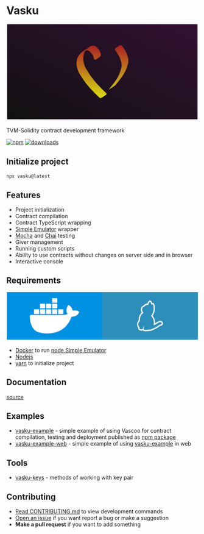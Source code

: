 # Vasku

![cover](docs/cover.svg)

TVM-Solidity contract development framework

[![npm](https://img.shields.io/npm/v/vasku?label=npm)](https://www.npmjs.com/package/vasku)
[![downloads](https://img.shields.io/npm/dt/vasku?label=downloads)](https://www.npmjs.com/package/vasku)

## Initialize project

```shell
npx vasku@latest
```

## Features 

* Project initialization
* Contract compilation
* Contract TypeScript wrapping
* [Simple Emulator](https://github.com/tonlabs/evernode-se) wrapper
* [Mocha](https://mochajs.org) and [Chai](https://www.chaijs.com) testing
* Giver management
* Running custom scripts
* Ability to use contracts without changes on server side and in browser
* Interactive console

## Requirements

![requirements](docs/requirements.svg)

* [Docker](https://www.docker.com) to run [node Simple Emulator](https://github.com/tonlabs/evernode-se)
* [Nodejs](https://nodejs.org)
* [yarn](https://yarnpkg.com) to initialize project

## Documentation

[source](https://github.com/savonarolagirolamo/vasku-docs)

## Examples

* [vasku-example](https://github.com/savonarolagirolamo/vasku-example) - simple example of using Vascoo for contract compilation, testing and deployment published as [npm package](https://www.npmjs.com/package/vasku-example)
* [vasku-example-web](https://github.com/savonarolagirolamo/vasku-example-web) - simple example of using [vasku-example](https://github.com/savonarolagirolamo/vasku-example) in web

## Tools

* [vasku-keys](https://github.com/savonarolagirolamo/vasku-keys) - methods of working with key pair

## Contributing

* [Read CONTRIBUTING.md](./CONTRIBUTING.md) to view development commands
* [Open an issue](https://github.com/savonarolagirolamo/vasku/issues/new) if you want report a bug or make a suggestion
* **Make a pull request** if you want to add something
